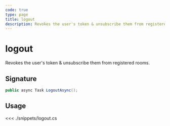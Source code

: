```yaml
---
code: true
type: page
title: logout
description: Revokes the user's token & unsubscribe them from registered rooms.
---
```


# logout

Revokes the user's token & unsubscribe them from registered rooms.

## Signature

```csharp
public async Task LogoutAsync();
```

## Usage

<<< ./snippets/logout.cs
